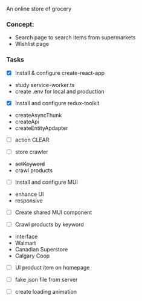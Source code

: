 An online store of grocery

### Concept:

- Search page to search items from supermarkets
- Wishlist page


### Tasks

- [x] Install & configure create-react-app
- study service-worker.ts
- create .env for local and production

- [x] Install and configure redux-toolkit
- createAsyncThunk
- createApi
- createEntityApdapter

- [ ] action CLEAR

- [ ] store crawler
- ~~setKeyword~~
- crawl products

- [ ] Install and configure MUI
- enhance UI
- responsive

- [ ] Create shared MUI component

- [ ] Crawl products by keyword
- interface
- Walmart
- Canadian Superstore
- Calgary Coop

- [ ] UI product item on homepage

- [ ] fake json file from server

- [ ] create loading animation
